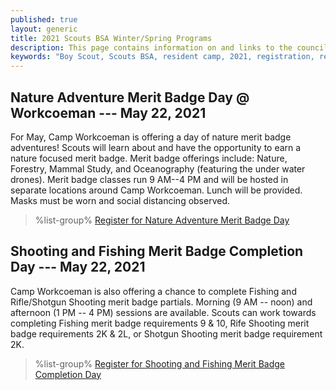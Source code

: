 ```yaml
---
published: true
layout: generic
title: 2021 Scouts BSA Winter/Spring Programs
description: This page contains information on and links to the council website to register for winter/spring 2021 programs at Camp Workcoeman.
keywords: "Boy Scout, Scouts BSA, resident camp, 2021, registration, reservation, winter/spring programs"
---
```


## Nature Adventure Merit Badge Day @ Workcoeman --- May 22, 2021

For May, Camp Workcoeman is offering a day of nature merit badge adventures! Scouts will learn about and have the opportunity to earn a nature focused merit badge. Merit badge offerings include: Nature, Forestry, Mammal Study, and Oceanography (featuring the under water drones). Merit badge classes run 9 AM--4 PM and will be hosted in separate locations around Camp Workcoeman. Lunch will be provided. Masks must be worn and social distancing observed.

> %list-group%
> <a href="https://scoutingevent.com/066-47146" class="list-group-item">Register for Nature Adventure Merit Badge Day</a>

## Shooting and Fishing Merit Badge Completion Day --- May 22, 2021

Camp Workcoeman is also offering a chance to complete Fishing and Rifle/Shotgun Shooting merit badge partials. Morning (9 AM -- noon) and afternoon (1 PM -- 4 PM) sessions are available. Scouts can work towards completing Fishing merit badge requirements 9 & 10, Rife Shooting merit badge requirements 2K & 2L, or Shotgun Shooting merit badge requirement 2K.

> %list-group%
> <a href="https://scoutingevent.com/066-47139" class="list-group-item">Register for Shooting and Fishing Merit Badge Completion Day</a>
